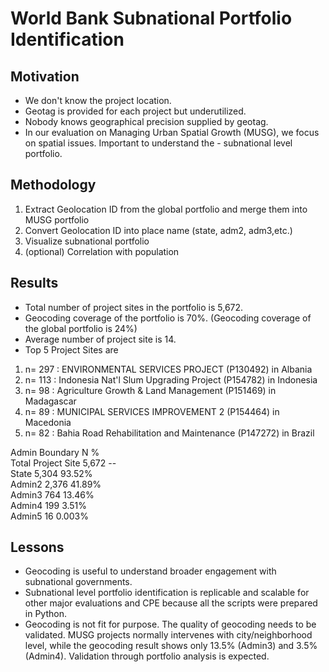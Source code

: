 # World Bank Subnational Portfolio Identification


## Motivation
- We don't know the project location.
- Geotag is provided for each project but underutilized.
- Nobody knows geographical precision supplied by geotag.
- In our evaluation on Managing Urban Spatial Growth (MUSG), we focus on spatial issues. Important to understand the - subnational level portfolio.

## Methodology
1. Extract Geolocation ID from the global portfolio and merge them into MUSG portfolio
2. Convert Geolocation ID into place name (state, adm2, adm3,etc.)
3. Visualize subnational portfolio
4. (optional) Correlation with population

## Results
- Total number of project sites in the portfolio is 5,672.
- Geocoding coverage of the portfolio is 70%. (Geocoding coverage of the global portfolio is 24%)
- Average number of project site is 14.
- Top 5 Project Sites are
1. n= 297	: ENVIRONMENTAL SERVICES PROJECT (P130492) in Albania
2. n= 113	: Indonesia Nat'l Slum Upgrading Project (P154782) in Indonesia
3. n= 98	: Agriculture Growth & Land Management (P151469) in Madagascar
4. n= 89	: MUNICIPAL SERVICES IMPROVEMENT 2 (P154464) in Macedonia
5. n= 82	: Bahia Road Rehabilitation and Maintenance (P147272) in Brazil

Admin Boundary	N	%<br>
Total Project Site	5,672	--<br>
State	5,304	93.52%<br>
Admin2	2,376	41.89%<br>
Admin3	764	13.46%<br>
Admin4	199	3.51%<br>
Admin5	16	0.003%<br>

## Lessons
- Geocoding is useful to understand broader engagement with subnational governments.
- Subnational level portfolio identification is replicable and scalable for other major evaluations and CPE because all the scripts were prepared in Python.
- Geocoding is not fit for purpose. The quality of geocoding needs to be validated. MUSG projects normally intervenes with city/neighborhood level, while the geocoding result shows only 13.5% (Admin3) and 3.5% (Admin4). Validation through portfolio analysis is expected.
